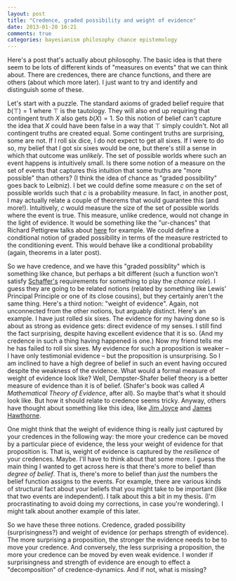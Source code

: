 ```yaml
---
layout: post
title: "Credence, graded possibility and weight of evidence"
date: 2013-01-20 16:21
comments: true
categories: bayesianism philosophy chance epistemology
---
```

Here's a post that's actually about philosophy.
The basic idea is that there seem to be lots
of different kinds of "measures on events"
that we can think about.
There are credences,
there are chance functions,
and there are others (about which more later).
I just want to try and identify and distinguish some of these.

<!-- more -->

Let's start with a puzzle.
The standard axioms of graded belief
require that $b(\top)=1$ where $\top$ is the tautology.
They will also end up requiring that
contingent truth $X$ also gets $b(X)=1$.
So this notion of belief can't capture the idea that 
$X$ could have been false in a way that $\top$ simply couldn't.
Not all contingent truths are created equal.
Some contingent truths are surprising,
some are not.
If I roll six dice,
I do not expect to get all sixes.
If I were to do so,
my belief that I got six sixes would be one,
but there's still a sense in which that outcome was *unlikely*.
The set of possible worlds where such an event happens
is intuitively small.
Is there some notion of a measure on the set of events
that captures this intuition that some truths are
"more possible" than others?
(I think the idea of chance as "graded possibility" goes back to Leibniz).
I bet we could define some measure $c$ on the set of possible worlds
such that $c$ is a probability measure.
In fact, in another post, I may actually relate a couple of theorems
that would guarantee this (and more!).
Intuitively, $c$ would measure the size of the set of possible worlds
where the event is true.
This measure, unlike credence, would not change in the light of evidence.
It would be
something like the "ur-chances" that Richard Pettigrew talks about
[here](http://dl.dropbox.com/u/9797023/Papers/chancecrednorms.pdf)
for example.
We could define a conditional notion of graded possibility in
terms of the measure restricted to the conditioning event.
This would behave like a conditional probability 
(again, theorems in a later post).

So we have credence, and we have this "graded possiblity" which
is something like chance,
but perhaps a bit different
(such a function won't satisfy 
[Schaffer's](http://bjps.oxfordjournals.org/content/58/2/113.abstract)
requirements for something to play the *chance role*).
I guess they are going to be related notions
(related by something like Lewis' Principal Principle
or one of its close cousins),
but they certainly aren't the same thing.
Here's a third notion:
"weight of evidence".
Again, not unconnected from the other notions,
but arguably distinct.
Here's an example.
I have just rolled six sixes.
The evidence for my having done so is 
about as strong as evidence gets:
direct evidence of my senses.
I still find the fact surprising,
despite having excellent evidence that it is so.
(And my credence in such a thing having happened is one.)
Now my friend tells me he has failed to roll six sixes.
My evidence for such a proposition is weaker –
I have only testimonial evidence –
but the proposition is unsurprising.
So I am inclined to have a high degree of belief in
such an event having occured despite the weakness of the evidence.
What would a formal measure of weight of evidence look like?
Well, Dempster-Shafer belief theory is a better
measure of evidence than it is of belief.
(Shafer's book was called *A Mathematical Theory of Evidence*,
after all).
So maybe that's what it should look like.
But how it should relate to credence seems tricky.
Anyway, others have thought about something like this idea,
like [Jim Joyce](http://www-personal.umich.edu/~jjoyce/papers/hpre.pdf)
and [James Hawthorne](http://mind.oxfordjournals.org/content/114/454/277.abstract).

One might think that the weight of evidence thing
is really just captured by your credences in the following way:
the more your credence can be moved by a particular
piece of evidence,
the less your weight of evidence for that proposition is.
That is, weight of evidence is captured by the *resilience* of your credences.
Maybe.
I'll have to think about that some more.
I guess the main thing I wanted to get across here
is that there's more to belief than *degree of belief*.
That is, there's more to belief than *just* the numbers
the belief function assigns to the events.
For example, there are various kinds of structural fact about your
beliefs that you might take to be important 
(like that two events are independent).
I talk about this a bit in my thesis.
(I'm procrastinating to avoid doing my corrections,
in case you're wondering).
I might talk about another example of this later.

So we have these three notions.
Credence, graded possibility (surprisingness?)
and weight of evidence (or perhaps strength of evidence).
The more surprising a proposition,
the stronger the evidence needs to be to move your credence.
And conversely,
the less surprising a proposition,
the more your credence can be moved by even weak evidence.
I wonder if surprisingness and strength of evidence are enough
to effect a "decomposition" of credence-dynamics.
And if not, what is missing?
